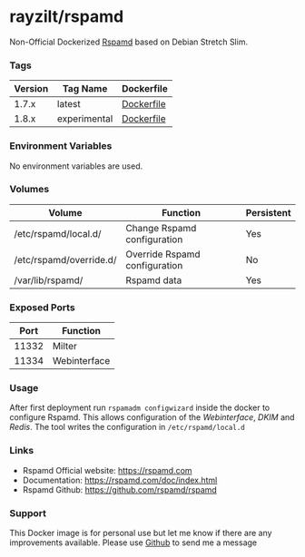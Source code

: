 # rayzilt/rspamd #

Non-Official Dockerized [Rspamd](https://rspamd.com/) based on Debian Stretch Slim.

### Tags ###
Version  | Tag Name | Dockerfile
-------- | ------------ | ---------
1.7.x    | latest       | [Dockerfile](https://github.com/Rayzilt/Docker-Rspamd/blob/master/Stable/Dockerfile)
1.8.x    | experimental | [Dockerfile](https://github.com/Rayzilt/Docker-Rspamd/blob/master/Experimental/Dockerfile)

### Environment Variables ###
No environment variables are used.

### Volumes ###
Volume                  | Function                      | Persistent
----------------------- | ----------------------------- | --------
/etc/rspamd/local.d/    | Change Rspamd configuration   | Yes
/etc/rspamd/override.d/ | Override Rspamd configuration | No
/var/lib/rspamd/        | Rspamd data                   | Yes

### Exposed Ports ###
Port  | Function
----- | ------------
11332 | Milter
11334 | Webinterface

### Usage ###
After first deployment run `rspamadm configwizard` inside the docker to configure Rspamd.
This allows configuration of the _Webinterface_, _DKIM_ and _Redis_. The tool writes the configuration in `/etc/rspamd/local.d`

### Links ###
* Rspamd Official website: https://rspamd.com
* Documentation: https://rspamd.com/doc/index.html
* Rspamd Github: https://github.com/rspamd/rspamd

### Support ###
This Docker image is for personal use but let me know if there are any improvements available.
Please use [Github](https://github.com/Rayzilt/Docker-Rspamd) to send me a message